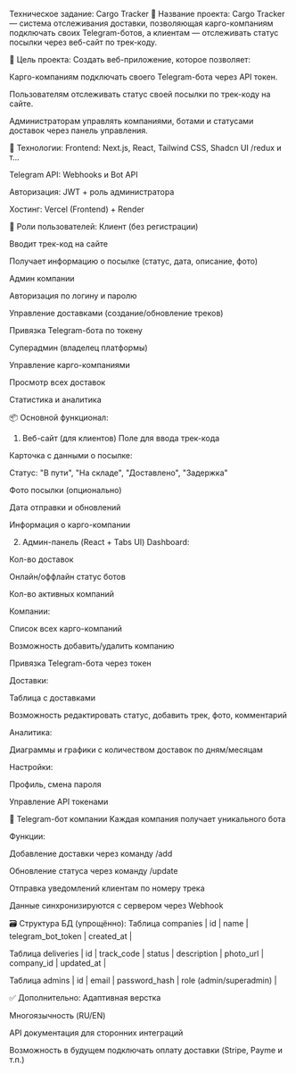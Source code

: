 Техническое задание: Cargo Tracker
📌 Название проекта:
Cargo Tracker — система отслеживания доставки, позволяющая карго-компаниям подключать своих Telegram-ботов, а клиентам — отслеживать статус посылки через веб-сайт по трек-коду.

🎯 Цель проекта:
Создать веб-приложение, которое позволяет:

Карго-компаниям подключать своего Telegram-бота через API токен.

Пользователям отслеживать статус своей посылки по трек-коду на сайте.

Администраторам управлять компаниями, ботами и статусами доставок через панель управления.

🔧 Технологии:
Frontend: Next.js, React, Tailwind CSS, Shadcn UI /redux и т...

Telegram API: Webhooks и Bot API

Авторизация: JWT + роль администратора

Хостинг: Vercel (Frontend) + Render 

👥 Роли пользователей:
Клиент (без регистрации)

Вводит трек-код на сайте

Получает информацию о посылке (статус, дата, описание, фото)

Админ компании

Авторизация по логину и паролю

Управление доставками (создание/обновление треков)

Привязка Telegram-бота по токену

Суперадмин (владелец платформы)

Управление карго-компаниями

Просмотр всех доставок

Статистика и аналитика

📦 Основной функционал:
1. Веб-сайт (для клиентов)
Поле для ввода трек-кода

Карточка с данными о посылке:

Статус: "В пути", "На складе", "Доставлено", "Задержка"

Фото посылки (опционально)

Дата отправки и обновлений

Информация о карго-компании

2. Админ-панель (React + Tabs UI)
Dashboard:

Кол-во доставок

Онлайн/оффлайн статус ботов

Кол-во активных компаний

Компании:

Список всех карго-компаний

Возможность добавить/удалить компанию

Привязка Telegram-бота через токен

Доставки:

Таблица с доставками

Возможность редактировать статус, добавить трек, фото, комментарий

Аналитика:

Диаграммы и графики с количеством доставок по дням/месяцам

Настройки:

Профиль, смена пароля

Управление API токенами

🤖 Telegram-бот компании
Каждая компания получает уникального бота

Функции:

Добавление доставки через команду /add

Обновление статуса через команду /update

Отправка уведомлений клиентам по номеру трека

Данные синхронизируются с сервером через Webhook

🗃️ Структура БД (упрощённо):
Таблица companies
| id | name | telegram_bot_token | created_at |

Таблица deliveries
| id | track_code | status | description | photo_url | company_id | updated_at |

Таблица admins
| id | email | password_hash | role (admin/superadmin) |

✅ Дополнительно:
Адаптивная верстка

Многоязычность (RU/EN)

API документация для сторонних интеграций

Возможность в будущем подключать оплату доставки (Stripe, Payme и т.п.)

